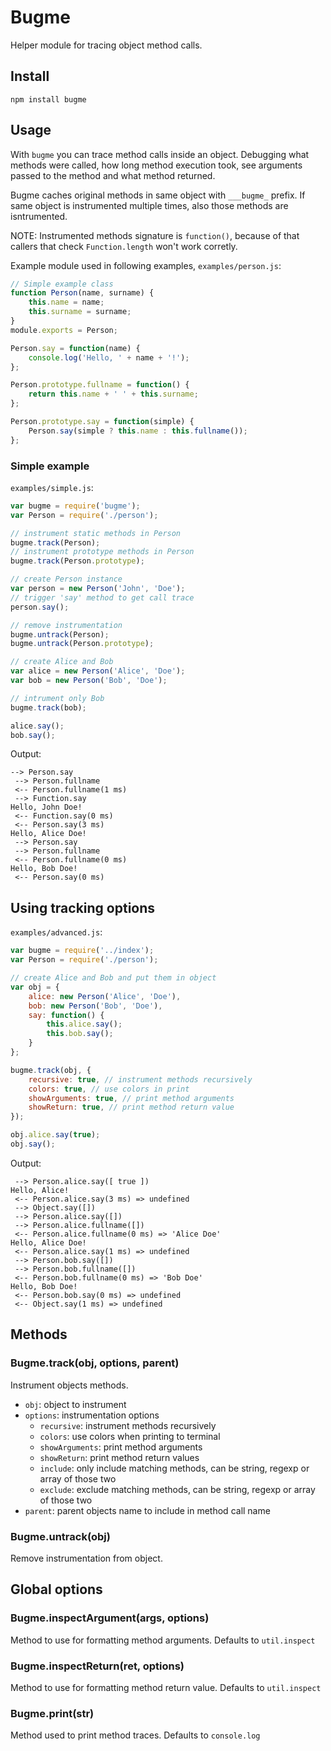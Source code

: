 # Bugme

Helper module for tracing object method calls.

## Install

```
npm install bugme
```

## Usage

With `bugme` you can trace method calls inside an object. Debugging what methods were called,
how long method execution took, see arguments passed to the method and what method returned.

Bugme caches original methods in same object with `___bugme_` prefix.
If same object is instrumented multiple times, also those methods are isntrumented.

NOTE: Instrumented methods signature is `function()`, because of that callers that check
`Function.length` won't work corretly.

Example module used in following examples, `examples/person.js`:

```javascript
// Simple example class
function Person(name, surname) {
	this.name = name;
	this.surname = surname;
}
module.exports = Person;

Person.say = function(name) {
	console.log('Hello, ' + name + '!');
};

Person.prototype.fullname = function() {
	return this.name + ' ' + this.surname;
};

Person.prototype.say = function(simple) {
	Person.say(simple ? this.name : this.fullname());
};
```

### Simple example

`examples/simple.js`:
```javascript
var bugme = require('bugme');
var Person = require('./person');

// instrument static methods in Person
bugme.track(Person);
// instrument prototype methods in Person
bugme.track(Person.prototype);

// create Person instance
var person = new Person('John', 'Doe');
// trigger 'say' method to get call trace
person.say();

// remove instrumentation
bugme.untrack(Person);
bugme.untrack(Person.prototype);

// create Alice and Bob
var alice = new Person('Alice', 'Doe');
var bob = new Person('Bob', 'Doe');

// intrument only Bob
bugme.track(bob);

alice.say();
bob.say();
```

Output:
```
--> Person.say
 --> Person.fullname
 <-- Person.fullname(1 ms)
 --> Function.say
Hello, John Doe!
 <-- Function.say(0 ms)
 <-- Person.say(3 ms)
Hello, Alice Doe!
 --> Person.say
 --> Person.fullname
 <-- Person.fullname(0 ms)
Hello, Bob Doe!
 <-- Person.say(0 ms)
```

## Using tracking options

`examples/advanced.js`:
```javascript
var bugme = require('../index');
var Person = require('./person');

// create Alice and Bob and put them in object
var obj = {
	alice: new Person('Alice', 'Doe'),
	bob: new Person('Bob', 'Doe'),
	say: function() {
		this.alice.say();
		this.bob.say();
	}
};

bugme.track(obj, {
	recursive: true, // instrument methods recursively
	colors: true, // use colors in print
	showArguments: true, // print method arguments
	showReturn: true, // print method return value
});

obj.alice.say(true);
obj.say();
```

Output:
```
 --> Person.alice.say([ true ])                                                                                                                                              
Hello, Alice!                                                                                                                                                                
 <-- Person.alice.say(3 ms) => undefined                                                                                                                                     
 --> Object.say([])                                                                                                                                                          
 --> Person.alice.say([])
 --> Person.alice.fullname([])
 <-- Person.alice.fullname(0 ms) => 'Alice Doe'
Hello, Alice Doe!
 <-- Person.alice.say(1 ms) => undefined
 --> Person.bob.say([])
 --> Person.bob.fullname([])
 <-- Person.bob.fullname(0 ms) => 'Bob Doe'
Hello, Bob Doe!
 <-- Person.bob.say(0 ms) => undefined
 <-- Object.say(1 ms) => undefined
```

## Methods

### Bugme.track(obj, options, parent)

Instrument objects methods.

 * `obj`: object to instrument
 * `options`: instrumentation options
   - `recursive`: instrument methods recursively
   - `colors`: use colors when printing to terminal
   - `showArguments`: print method arguments
   - `showReturn`: print method return values
   - `include`: only include matching methods, can be string, regexp or array of those two
   - `exclude`: exclude matching methods, can be string, regexp or array of those two
 * `parent`: parent objects name to include in method call name

### Bugme.untrack(obj)

Remove instrumentation from object.

## Global options

### Bugme.inspectArgument(args, options)

Method to use for formatting method arguments.
Defaults to `util.inspect`

### Bugme.inspectReturn(ret, options)

Method to use for formatting method return value.
Defaults to `util.inspect`

### Bugme.print(str)

Method used to print method traces.
Defaults to `console.log`
